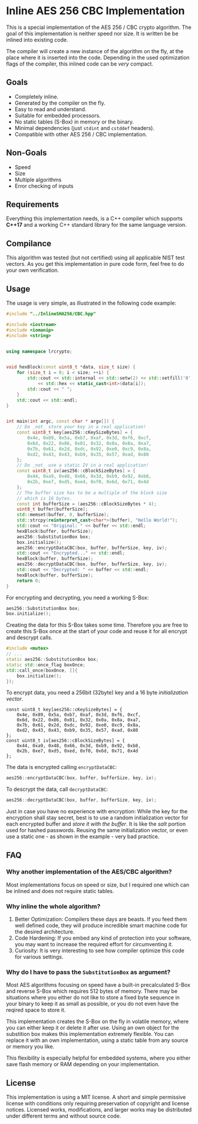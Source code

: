 # Inline AES 256 CBC Implementation
This is a special implementation of the AES 256 / CBC crypto algorithm. The goal of this implementation is neither speed nor size. It is written be be inlined into existing code.

The compiler will create a new instance of the algorithm on the fly, at the place where it is inserted into the code. Depending in the used optimization flags of the compiler, this inlined code can be _very_ compact.

## Goals

- Completely inline.
- Generated by the compiler on the fly.
- Easy to read and understand.
- Suitable for embedded processors.
- No static tables (S-Box) in memory or the binary.
- Minimal dependencies (just `stdint` and `cstddef` headers).
- Compatible with other AES 256 / CBC implementation.

## Non-Goals

- Speed
- Size
- Multiple algorithms
- Error checking of inputs

## Requirements

Everything this implementation needs, is a C++ compiler which supports **C++17** and a working C++ standard library for the same language version.

## Compilance

This algorithm was tested (but not certified) using all applicable NIST test vectors. As you get this implementation in pure code form, feel free to do your own verification.

## Usage

The usage is very simple, as illustrated in the following code example:

```c++
#include "../InlineSHA256/CBC.hpp"

#include <iostream>
#include <iomanip>
#include <string>


using namespace lrcrypto;


void hexBlock(const uint8_t *data, size_t size) {
    for (size_t i = 0; i < size; ++i) {
        std::cout << std::internal << std::setw(2) << std::setfill('0')
            << std::hex << static_cast<int>(data[i]);
        std::cout << " ";
    }
    std::cout << std::endl;
}


int main(int argc, const char * argv[]) {
	// Do _not_ store your key in a real application!
    const uint8_t key[aes256::cKeySizeBytes] = {
        0x4e, 0x89, 0x5a, 0xb7, 0xaf, 0x3d, 0xf6, 0xcf,
        0x6d, 0x22, 0x86, 0x01, 0x32, 0x0a, 0x8a, 0xa7,
        0x7b, 0x61, 0x2d, 0xdc, 0x92, 0xe0, 0xc9, 0x8a,
        0xd2, 0x43, 0x43, 0xb9, 0x35, 0x57, 0xad, 0x80
    };
    // Do _not_ use a static IV in a real application!
    const uint8_t iv[aes256::cBlockSizeBytes] = {
        0x44, 0xa9, 0x48, 0x66, 0x3d, 0xb9, 0x92, 0xb8,
        0x2b, 0xe7, 0xd5, 0xed, 0xf0, 0x6d, 0x71, 0x4d
    };
    // The buffer size has to be a multiple of the block size
    // which is 16 bytes.
    const int bufferSize = (aes256::cBlockSizeBytes * 4);
    uint8_t buffer[bufferSize];
    std::memset(buffer, 0, bufferSize);
    std::strcpy(reinterpret_cast<char*>(buffer), "Hello World!");
    std::cout << "Original: " << buffer << std::endl;
    hexBlock(buffer, bufferSize);
    aes256::SubstitutionBox box;
    box.initialize();
    aes256::encryptDataCBC(box, buffer, bufferSize, key, iv);
    std::cout << "Encrypted..." << std::endl;
    hexBlock(buffer, bufferSize);
    aes256::decryptDataCBC(box, buffer, bufferSize, key, iv);
    std::cout << "Decrypted: " << buffer << std::endl;
    hexBlock(buffer, bufferSize);
    return 0;
}
```

For encrypting and decrypting, you need a working S-Box:

```c++
aes256::SubstitutionBox box;
box.initialize();
```

Creating the data for this S-Box takes some time. Therefore you are free to create this S-Box once at the start of your code and reuse it for all encrypt and descrypt calls.

```c++
#include <mutex>
// ...
static aes256::SubstitutionBox box;
static std::once_flag boxOnce;
std::call_once(boxOnce, []{
    box.initialize();
});
```

To encrypt data, you need a 256bit (32byte) key and a 16 byte _initialization vector_.

```
const uint8_t key[aes256::cKeySizeBytes] = {
    0x4e, 0x89, 0x5a, 0xb7, 0xaf, 0x3d, 0xf6, 0xcf,
    0x6d, 0x22, 0x86, 0x01, 0x32, 0x0a, 0x8a, 0xa7,
    0x7b, 0x61, 0x2d, 0xdc, 0x92, 0xe0, 0xc9, 0x8a,
    0xd2, 0x43, 0x43, 0xb9, 0x35, 0x57, 0xad, 0x80
};
const uint8_t iv[aes256::cBlockSizeBytes] = {
    0x44, 0xa9, 0x48, 0x66, 0x3d, 0xb9, 0x92, 0xb8,
    0x2b, 0xe7, 0xd5, 0xed, 0xf0, 0x6d, 0x71, 0x4d
};
```

The data is encrypted calling `encryptDataCBC`:

```c++
aes256::encryptDataCBC(box, buffer, bufferSize, key, iv);
```

To descrypt the data, call `decryptDataCBC`:

```c++
aes256::decryptDataCBC(box, buffer, bufferSize, key, iv);
```

Just in case you have no experience with encryption: While the key for the encryption shall stay secret, best is to use a random initialization vector for each encrypted buffer and _store it with the buffer_. It is like the _salt_ portion used for hashed passwords. Reusing the same initialization vector, or even use a static one - as shown in the example - very bad practice.

## FAQ

### Why another implementation of the AES/CBC algorithm?

Most implementations focus on speed or size, but I required one which can be inlined and does not require static tables.

### Why inline the whole algorithm?

1. Better Optimization: Compilers these days are beasts. If you feed them well defined code, they will produce incredible smart machine code for the desired architecture.
2. Code Hardening: If you embed any kind of protection into your software, you may want to increase the required effort for circumventing it.
3. Curiosity: It is very interesting to see how compiler optimize this code for various settings.

### Why do I have to pass the `SubstitutionBox` as argument?

Most AES algorithms focusing on speed have a built-in precalculated S-Box and reverse S-Box which requires 512 bytes of memory. There may be situations where you either do not like to store a fixed byte sequence in your binary to keep it as small as possible, or you do not even have the reqired space to store it.

This implementation creates the S-Box on the fly in volatile memory, where you can either keep it or delete it after use. Using an own object for the substition box makes this implementation extremely flexible. You can replace it with an own implementation, using a static table from any source or memory you like.

This flexibility is especially helpful for embedded systems, where you either save flash memory or RAM depending on your implementation.


## License

This implementation is using a MIT license. A short and simple permissive license with conditions only requiring preservation of copyright and license notices. Licensed works, modifications, and larger works may be distributed under different terms and without source code.
